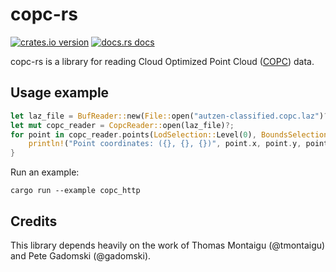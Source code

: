# copc-rs

[![crates.io version](https://img.shields.io/crates/v/copc-rs.svg)](https://crates.io/crates/copc-rs)
[![docs.rs docs](https://docs.rs/copc-rs/badge.svg)](https://docs.rs/copc-rs)


copc-rs is a library for reading Cloud Optimized Point Cloud ([COPC](https://copc.io/)) data.


## Usage example

```rust
let laz_file = BufReader::new(File::open("autzen-classified.copc.laz")?);
let mut copc_reader = CopcReader::open(laz_file)?;
for point in copc_reader.points(LodSelection::Level(0), BoundsSelection::All)?.take(5) {
    println!("Point coordinates: ({}, {}, {})", point.x, point.y, point.z);
}
```

Run an example:
```
cargo run --example copc_http
```


## Credits

This library depends heavily on the work of Thomas Montaigu (@tmontaigu) and Pete Gadomski (@gadomski).
